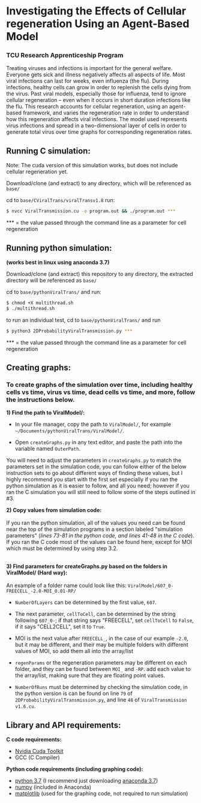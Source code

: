 # Investigating the Effects of Cellular regeneration Using an Agent-Based Model
### TCU Research Apprenticeship Program

Treating viruses and infections is important for the general welfare. Everyone gets sick and illness negatively affects all aspects of life. Most viral infections can last for weeks, even influenza (the flu). During infections, healthy cells can grow in order to replenish the cells dying from the virus. Past viral models, especially those for influenza, tend to ignore cellular regeneration – even when it occurs in short duration infections like the flu. This research accounts for cellular regeneration, using an agent-based framework, and varies the regeneration rate in order to understand how this regeneration affects viral infections. The model used represents virus infections and spread in a two-dimensional layer of cells in order to generate total virus over time graphs for corresponding regeneration rates.

## Running C simulation:
Note: The cuda version of this simulation works, but does not include cellular regeneration yet.

Download/clone (and extract) to any directory, which will be referenced as `base/`

cd to ```base/CViralTrans/viralTransv1.8```
run:
```bash
$ nvcc ViralTransmission.cu -o program.out && ./program.out ***
```
*** = the value passed through the command line as a parameter for cell regeneration

## Running python simulation:
**(works best in linux using anaconda 3.7)**

Download/clone (and extract) this repository to any directory, the extracted directory will be referenced as `base/`

cd to ```base/pythonViralTrans/``` and run:
```bash
$ chmod +X multithread.sh
$ ./multithread.sh
```
to run an individual test, cd to ```base/pythonViralTrans/``` and run
```bash
$ python3 2DProbabilityViralTransmission.py ***
```
*** = the value passed through the command line as a parameter for cell regeneration

## Creating graphs:
### To create graphs of the simulation over time, including healthy cells vs time, virus vs time, dead cells vs time, and more, follow the instructions below.
**1) Find the path to ViralModel/:**

* In your file manager, copy the path to `ViralModel/`, for example `~/Documents/pythonViralTrans/ViralModel/`.

* Open `createGraphs.py` in any text editor, and paste the path into the variable named `OuterPath`.

You will need to adjust the parameters in `createGraphs.py` to match the parameters set in the simulation code, you can follow either of the below instruction sets to go about different ways of finding these values, but I highly recommend you start with the first set especially if you ran the python simulation as it is easier to follow, and all you need; however if you ran the C simulation you will still need to follow some of the steps outlined in #3.

**2) Copy values from simulation code:**<br>
<br>If you ran the python simulation, all of the values you need can be found near the top of the simulation programs in a section labeled "simulation parameters" (*lines 73-81 in the python code, and lines 41-48 in the C code*). If you ran the C code most of the values can be found here, except for MOI which must be determined by using step 3.2.
<br><br>

**3) Find parameters for createGraphs.py based on the folders in ViralModel/ (Hard way):** <br><br>
An example of a folder name could look like this: `ViralModel/607_0-FREECELL_-2.0-MOI_0.01-RP/`
* `NumberOfLayers` can be determined by the first value, `607`.

* The next parameter, `cellToCell`, can be determined by the string following `607_0-`; if that string says "FREECELL", set `cellToCell` to `False`, if it says "CELL2CELL", set it to `True`.

* MOI is the next value after `FREECELL_`, in the case of our example `-2.0`, but it may be different, and their may be multiple folders with different values of MOI, so add them all into the array/list

* `regenParams` or the regeneration parameters may be different on each folder, and they can be found between `MOI_` and `-RP`. add each value to the array/list, making sure that they are floating point values.

* `NumberOfRuns` must be determined by checking the simulation code, in the python version is can be found on line `79` of `2DProbabilityViralTransmission.py`, and line `48` of `ViralTransmission v1.6.cu`.

## Library and API requirements:

**C code requirements:**

* [Nvidia Cuda Toolkit](https://developer.nvidia.com/cuda-downloads)
* GCC (C Compiler)

**Python code requirements (including graphing code):**

* [python 3.7](https://www.python.org/downloads/) (I recommend just downloading [anaconda 3.7](https://www.anaconda.com/distribution/))
* [numpy](https://numpy.org/) (included in Anaconda)
* [matplotlib](https://matplotlib.org/) (used for the graphing code, not required to run simulation)
